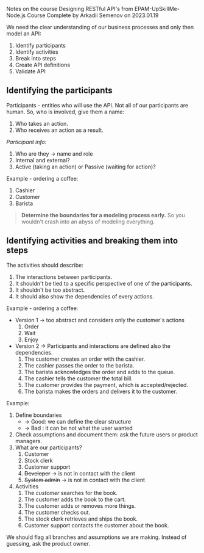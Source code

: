 Notes on the course Designing RESTful API's from EPAM-UpSkillMe-Node.js Course
Complete by Arkadii Semenov on 2023.01.19

We need the clear understanding of our business processes and only then model an API:

1. Identify participants
2. Identify activities
3. Break into steps
4. Create API definitions
5. Validate API

## Identifying the participants

Participants - entities who will use the API. Not all of our participants are human.
So, who is involved, give them a name:

1. Who takes an action.
2. Who receives an action as a result.

_Participant info_:

1. Who are they -> name and role
2. Internal and external?
3. Active (taking an action) or Passive (waiting for action)?

Example - ordering a coffee:

1. Cashier
2. Customer
3. Barista

> **Determine the boundaries for a modeling process early.**
> So you wouldn't crash into an abyss of modeling everything.

## Identifying activities and breaking them into steps

The activities should describe:

1. The interactions between participants.
2. It shouldn't be tied to a specific perspective of one of the participants.
3. It shouldn't be too abstract.
4. It should also show the dependencies of every actions.

Example - ordering a coffee:

- Version 1 -> too abstract and considers only the customer's actions
  1. Order
  2. Wait
  3. Enjoy
- Version 2 -> Participants and interactions are defined also the dependencies.
  1. The customer creates an order with the cashier.
  2. The cashier passes the order to the barista.
  3. The barista acknowledges the order and adds to the queue.
  4. The cashier tells the customer the total bill.
  5. The customer provides the payment, which is accepted/rejected.
  6. The barista makes the orders and delivers it to the customer.

Example:

1. Define boundaries
   - -> Good: we can define the clear structure
   - -> Bad : it can be not what the user wanted
2. Check assumptions and document them: ask the future users or product managers.
3. What are our participants?
   1. Customer
   2. Stock clerk
   3. Customer support
   4. ~~Developer~~ -> is not in contact with the client
   5. ~~System admin~~ -> is not in contact with the client
4. Activities
   1. The _customer_ searches for the book.
   2. The customer adds the book to the cart.
   3. The customer adds or removes more things.
   4. The customer checks out.
   5. The stock clerk retrieves and ships the book.
   6. Customer support contacts the customer about the book.


We should flag all branches and assumptions we are making.
Instead of guessing, ask the product owner.
